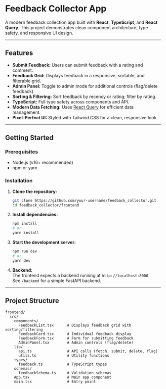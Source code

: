 # Feedback Collector App

A modern feedback collection app built with **React**, **TypeScript**, and **React Query**. This project demonstrates clean component architecture, type safety, and responsive UI design.

---

## Features

- **Submit Feedback:** Users can submit feedback with a rating and comment.
- **Feedback Grid:** Displays feedback in a responsive, sortable, and filterable grid.
- **Admin Panel:** Toggle to admin mode for additional controls (flag/delete feedback).
- **Sorting & Filtering:** Sort feedback by recency or rating; filter by rating.
- **TypeScript:** Full type safety across components and API.
- **Modern Data Fetching:** Uses [React Query](https://tanstack.com/query/latest) for efficient data management.
- **Pixel-Perfect UI:** Styled with Tailwind CSS for a clean, responsive look.

---

## Getting Started

### Prerequisites

- Node.js (v16+ recommended)
- npm or yarn

### Installation

1. **Clone the repository:**
   ```bash
   git clone https://github.com/your-username/feedback_collector.git
   cd feedback_collector/frontend
   ```

2. **Install dependencies:**
   ```bash
   npm install
   # or
   yarn install
   ```

3. **Start the development server:**
   ```bash
   npm run dev
   # or
   yarn dev
   ```

4. **Backend:**  
   The frontend expects a backend running at `http://localhost:8000`.  
   See `/backend` for a simple FastAPI backend.

---

## Project Structure

```
frontend/
  src/
    components/
      FeedbackList.tsx      # Displays feedback grid with sorting/filtering
      FeedbackCard.tsx      # Individual feedback display
      FeedbackForm.tsx      # Form for submitting feedback
      AdminPanel.tsx        # Admin controls (flag/delete)
    lib/
      api.ts                # API calls (fetch, submit, delete, flag)
      utils.ts              # Utility functions
    types/
      feedback.ts           # TypeScript types
    schemas/
      feedbackSchema.ts     # Validation schemas
    App.tsx                 # Main app component
    main.tsx                # Entry point
```